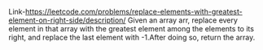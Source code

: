 Link-https://leetcode.com/problems/replace-elements-with-greatest-element-on-right-side/description/
Given an array arr, replace every element in that array with the greatest element among the elements to its right, and replace the last element with -1.After doing so, return the array.
